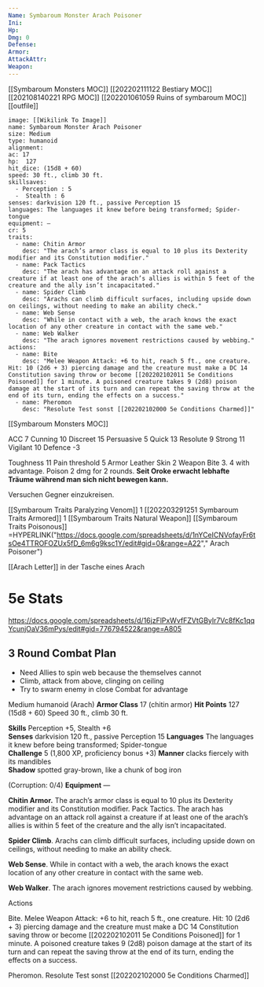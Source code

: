 ```yaml
---
Name: Symbaroum Monster Arach Poisoner
Ini: 
Hp: 
Dmg: 0
Defense: 
Armor: 
AttackAttr: 
Weapon: 
---
```

[[Symbaroum Monsters MOC]]
[[202202111122 Bestiary MOC]]
[[202108140221 RPG MOC]]
[[202201061059 Ruins of symbaroum MOC]]
[[outfile]]

```statblock
image: [[Wikilink To Image]]
name: Symbaroum Monster Arach Poisoner
size: Medium
type: humanoid
alignment:
ac: 17
hp:  127
hit_dice: (15d8 + 60)
speed: 30 ft., climb 30 ft.
skillsaves:
  - Perception : 5
  -  Stealth : 6
senses: darkvision 120 ft., passive Perception 15
languages: The languages it knew before being transformed; Spider-tongue
equipment: —
cr: 5
traits:
  - name: Chitin Armor
    desc: "The arach’s armor class is equal to 10 plus its Dexterity modifier and its Constitution modifier."
  - name: Pack Tactics
    desc: "The arach has advantage on an attack roll against a creature if at least one of the arach’s allies is within 5 feet of the creature and the ally isn’t incapacitated."
  - name: Spider Climb
    desc: "Arachs can climb difficult surfaces, including upside down on ceilings, without needing to make an ability check."
  - name: Web Sense
    desc: "While in contact with a web, the arach knows the exact location of any other creature in contact with the same web."
  - name: Web Walker
    desc: "The arach ignores movement restrictions caused by webbing."
actions:
  - name: Bite
    desc: "Melee Weapon Attack: +6 to hit, reach 5 ft., one creature. Hit: 10 (2d6 + 3) piercing damage and the creature must make a DC 14 Constitution saving throw or become [[202202102011 5e Conditions Poisoned]] for 1 minute. A poisoned creature takes 9 (2d8) poison damage at the start of its turn and can repeat the saving throw at the end of its turn, ending the effects on a success."
  - name: Pheromon
    desc: "Resolute Test sonst [[202202102000 5e Conditions Charmed]]"
```

[[Symbaroum Monsters MOC]]

 ACC 7
 Cunning 10
 Discreet 15
 Persuasive 5
 Quick 13
 Resolute 9
 Strong 11
 Vigilant 10
 Defence -3
 
 Toughness 11
 Pain threshold 5
 Armor Leather Skin 2
 Weapon Bite 3. 4 with advantage. Poison 2 dmg for 2 rounds. **Seit Oroke erwacht lebhafte Träume während man sich nicht bewegen kann.** 
 
 Versuchen Gegner einzukreisen. 


[[Symbaroum Traits Paralyzing Venom]] 1
[[202203291251 Symbaroum Traits Armored]] 1
[[Symbaroum Traits Natural Weapon]]
[[Symbaroum Traits Poisonous]]
=HYPERLINK("https://docs.google.com/spreadsheets/d/1nYCeICNVofayFr6tsOe4TTROFOZUx5fD_6m6g9ksc1Y/edit#gid=0&range=A22"," Arach Poisoner")

[[Arach Letter]] in der Tasche eines Arach

# 5e Stats 
https://docs.google.com/spreadsheets/d/16jzFlPxWvfFZVtGBylr7Vc8fKc1qqYcunjOaV36mPys/edit#gid=776794522&range=A805
## 3 Round Combat Plan
- Need Allies to spin web because the themselves cannot
- Climb, attack from above, clinging on ceiling
- Try to swarm enemy in close Combat for advantage


Medium humanoid (Arach)
**Armor Class** 17 (chitin armor) 
**Hit Points** 127 (15d8 + 60) 
Speed 30 ft., climb 30 ft.

 

**Skills** Perception +5, Stealth +6  
**Senses** darkvision 120 ft., passive Perception 15 
**Languages** The languages it knew before being transformed; Spider-tongue  
**Challenge** 5 (1,800 XP, proficiency bonus +3) 
**Manner** clacks fiercely with its mandibles  
**Shadow** spotted gray-brown, like a chunk of bog iron

(Corruption: 0/4) 
**Equipment** — 

**Chitin Armor.** The arach’s armor class is equal to 10 plus its Dexterity modifier and its Constitution modifier.
Pack Tactics. The arach has advantage on an attack roll against a creature if at least one of the arach’s allies is within 5 feet of the creature and the ally isn’t incapacitated.

**Spider Climb**. Arachs can climb difficult surfaces, including upside down on ceilings, without needing to make an ability check.

**Web Sense**. While in contact with a web, the arach knows the exact location of any other creature in contact with the same web.

**Web Walker**. The arach ignores movement restrictions caused by webbing.

Actions

Bite. Melee Weapon Attack: +6 to hit, reach 5 ft., one creature. Hit: 10 (2d6 + 3) piercing damage and the creature must make a DC 14 Constitution saving throw or become [[202202102011 5e Conditions Poisoned]] for 1 minute. A poisoned creature takes 9 (2d8) poison damage at the start of its turn and can repeat the saving throw at the end of its turn, ending the effects on a success.

Pheromon. Resolute Test sonst [[202202102000 5e Conditions Charmed]]